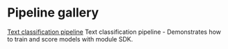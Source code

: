 # Pipeline gallery
[Text classification pipeline](https://github.com/Azure/DesignerPrivatePreviewFeatures/blob/master/azureml-modules/samples/text-classification.ipynb) Text classification pipeline - Demonstrates how to train and score models with module SDK.